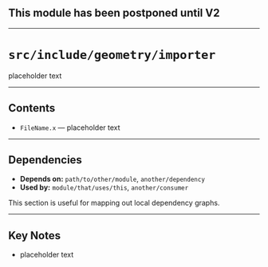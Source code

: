 ## This module has been postponed until V2

---

# `src/include/geometry/importer`

placeholder text

---

## Contents

- `FileName.x` — placeholder text

---

## Dependencies

- **Depends on:** `path/to/other/module`, `another/dependency`
- **Used by:** `module/that/uses/this`, `another/consumer`

This section is useful for mapping out local dependency graphs.

---

## Key Notes 

- placeholder text
